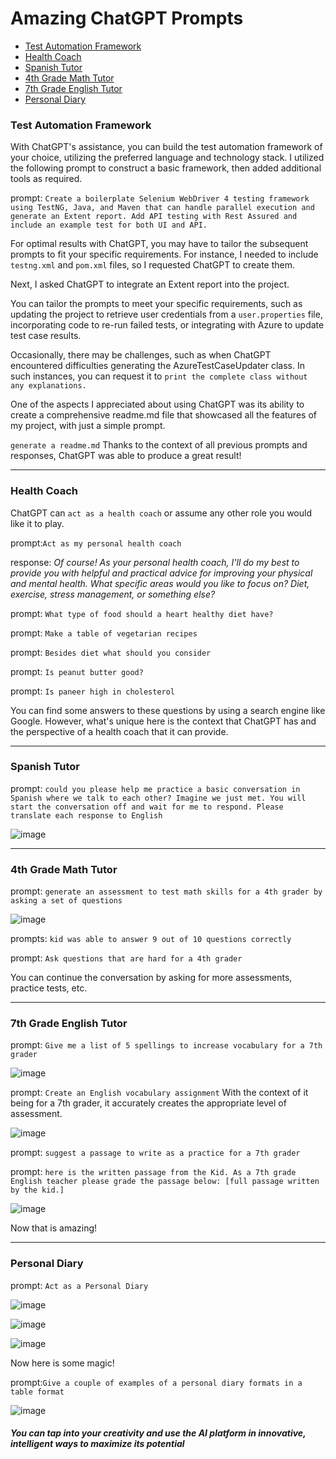 # Amazing ChatGPT Prompts 
- [Test Automation Framework](#test-automation-framework)
- [Health Coach](#health-coach)
- [Spanish Tutor](#spanish-tutor)
- [4th Grade Math Tutor](#4th-grade-math-tutor)
- [7th Grade English Tutor](#7th-grade-english-tutor)
- [Personal Diary](#personal-diary)


### Test Automation Framework

With ChatGPT's assistance, you can build the test automation framework of your choice, utilizing the preferred language and technology stack. I utilized the following prompt to construct a basic framework, then added additional tools as required.

prompt: `Create a boilerplate Selenium WebDriver 4 testing framework using TestNG, Java, and Maven that can handle parallel execution and generate an Extent report. Add API testing with Rest Assured and include an example test for both UI and API.`

For optimal results with ChatGPT, you may have to tailor the subsequent prompts to fit your specific requirements. For instance, I needed to include `testng.xml` and `pom.xml` files, so I requested ChatGPT to create them.

Next, I asked ChatGPT to integrate an Extent report into the project.

You can tailor the prompts to meet your specific requirements, such as updating the project to retrieve user credentials from a `user.properties` file, incorporating code to re-run failed tests, or integrating with Azure to update test case results.

Occasionally, there may be challenges, such as when ChatGPT encountered difficulties generating the AzureTestCaseUpdater class. In such instances, you can request it to `print the complete class without any explanations.`

One of the aspects I appreciated about using ChatGPT was its ability to create a comprehensive readme.md file that showcased all the features of my project, with just a simple prompt.

`generate a readme.md` Thanks to the context of all previous prompts and responses, ChatGPT was able to produce a great result!

--------------------------
### Health Coach

ChatGPT can `act as a health coach` or assume any other role you would like it to play.

prompt:`Act as my personal health coach`

response: _Of course! As your personal health coach, I'll do my best to provide you with helpful and practical advice for improving your physical and mental health. What specific areas would you like to focus on? Diet, exercise, stress management, or something else?_

prompt: `What type of food should a heart healthy diet have? `

prompt: `Make a table of vegetarian recipes`

prompt: `Besides diet what should you consider`

prompt: `Is peanut butter good? `

prompt: `Is paneer high in cholesterol`

You can find some answers to these questions by using a search engine like Google. However, what's unique here is the context that ChatGPT has and the perspective of a health coach that it can provide.

--------------------------
### Spanish Tutor

prompt: `could you please help me practice a basic conversation in Spanish where we talk to each other? Imagine we just met. You will start the conversation off and wait for me to respond. Please translate each response to English`

![image](https://user-images.githubusercontent.com/8144683/218274659-e2d1a28b-4ad2-41ca-a3f4-868f17b2b6c4.png)

--------------------------
### 4th Grade Math Tutor

prompt: `generate an assessment to test math skills for a 4th grader by asking a set of questions`

![image](https://user-images.githubusercontent.com/8144683/218272263-21ee56b3-39d4-4734-b5a5-5fd7748520e7.png)

prompts: `kid was able to answer 9 out of 10 questions correctly`

prompt: `Ask questions that are hard for a 4th grader`

You can continue the conversation by asking for more assessments, practice tests, etc.

--------------------------
### 7th Grade English Tutor

prompt: `Give me a list of 5 spellings to increase vocabulary for a 7th grader`

![image](https://user-images.githubusercontent.com/8144683/218272530-83aee003-49cd-406b-94d8-5b4a703c29bc.png)

prompt: `Create an English vocabulary assignment` With the context of it being for a 7th grader, it accurately creates the appropriate level of assessment.

![image](https://user-images.githubusercontent.com/8144683/218272745-7453015c-696b-4a0b-a173-7e962a4ca6e7.png)

prompt: `suggest a passage to write as a practice for a 7th grader`

prompt: `here is the written passage from the Kid. As a 7th grade English teacher please grade the passage below: [full passage written by the kid.]`

![image](https://user-images.githubusercontent.com/8144683/218272930-55626b78-6f18-4b89-91a7-7c3599f7bf40.png)

Now that is amazing!

--------------------------
### Personal Diary

prompt: `Act as a Personal Diary`

![image](https://user-images.githubusercontent.com/8144683/218273047-e93b4afd-c356-42b9-99ae-80a2ac409b1b.png)

![image](https://user-images.githubusercontent.com/8144683/218273110-2e9caf5d-e5e7-40f1-94e7-ca67236955ca.png)

![image](https://user-images.githubusercontent.com/8144683/218273203-8b67abe2-b973-4060-973e-07fc91af32dd.png)

Now here is some magic!

prompt:`Give a couple of examples of a personal diary formats in a table format`

![image](https://user-images.githubusercontent.com/8144683/218273294-a43a1709-ed61-4b41-a808-44917f363e6e.png)

#### _You can tap into your creativity and use the AI platform in innovative, intelligent ways to maximize its potential_




